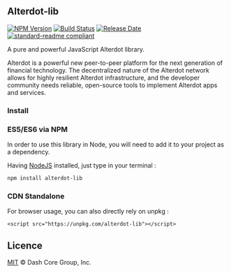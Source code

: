 ## Alterdot-lib

[![NPM Version](https://img.shields.io/npm/v/alterdot-lib)](https://www.npmjs.com/package/alterdot-lib)
[![Build Status](https://github.com/Alterdot/alterdot-lib/actions/workflows/test_and_release.yml/badge.svg)](https://github.com/Alterdot/alterdot-lib/actions/workflows/test_and_release.yml)
[![Release Date](https://img.shields.io/github/release-date/Alterdot/alterdot-lib)](https://github.com/Alterdot/alterdot-lib/releases/latest)
[![standard-readme compliant](https://img.shields.io/badge/readme%20style-standard-brightgreen)](https://github.com/RichardLitt/standard-readme)

A pure and powerful JavaScript Alterdot library.

Alterdot is a powerful new peer-to-peer platform for the next generation of financial technology. The decentralized nature of the Alterdot network allows for highly resilient Alterdot infrastructure, and the developer community needs reliable, open-source tools to implement Alterdot apps and services.

### Install

### ES5/ES6 via NPM

In order to use this library in Node, you will need to add it to your project as a dependency.

Having [NodeJS](https://nodejs.org/) installed, just type in your terminal :

```sh
npm install alterdot-lib
```

### CDN Standalone

For browser usage, you can also directly rely on unpkg :

```
<script src="https://unpkg.com/alterdot-lib"></script>
```

## Licence

[MIT](https://github.com/Alterdot/alterdot-lib/blob/master/LICENCE.md) © Dash Core Group, Inc.
